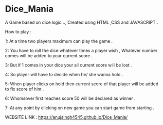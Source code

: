 # Dice_Mania
A Game based on dice logic .., Created using HTML ,CSS and JAVASCRIPT . 

How to play :

1: At a time two players maximum can play the game .

2: You have to roll the dice whatever times a player wish , Whatever number comes will be added to your current score . 

3: But if 1 comes in your dice your all current score will be lost . 

4: So player will have to decide when he/ she wanna hold . 

5: When player clicks on hold then current score of that player will be added to fix score of him .

6: Whomsover first reaches score 50 will be declared as winner .

7: At any point by clicking on new game you can start game from starting . 

WEBSITE LINK : https://anujsingh4545.github.io/Dice_Mania/
